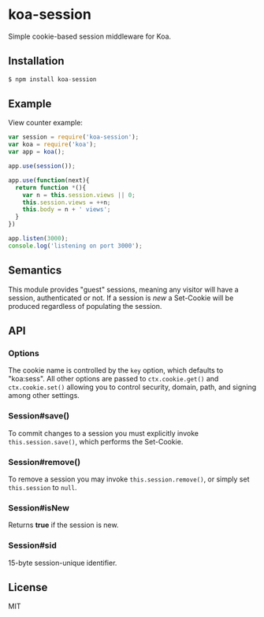 
# koa-session

 Simple cookie-based session middleware for Koa.

## Installation

```js
$ npm install koa-session
```

## Example

  View counter example:

```js
var session = require('koa-session');
var koa = require('koa');
var app = koa();

app.use(session());

app.use(function(next){
  return function *(){
    var n = this.session.views || 0;
    this.session.views = ++n;
    this.body = n + ' views';
  }
})

app.listen(3000);
console.log('listening on port 3000');
```

## Semantics

  This module provides "guest" sessions, meaning any visitor will have a session,
  authenticated or not. If a session is _new_ a Set-Cookie will be produced regardless
  of populating the session.

## API

### Options

  The cookie name is controlled by the `key` option, which defaults
  to "koa:sess". All other options are passed to `ctx.cookie.get()` and
  `ctx.cookie.set()` allowing you to control security, domain, path,
  and signing among other settings.

### Session#save()

  To commit changes to a session you must explicitly invoke `this.session.save()`,
  which performs the Set-Cookie.

### Session#remove()

  To remove a session you may invoke `this.session.remove()`, or simply set `this.session` to `null`.

### Session#isNew

  Returns __true__ if the session is new.

### Session#sid

  15-byte session-unique identifier.

## License

  MIT